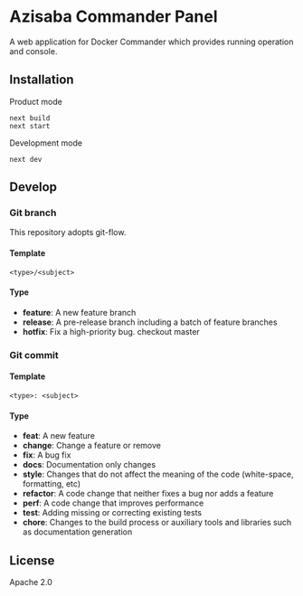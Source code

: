 # Azisaba Commander Panel

A web application for Docker Commander which provides running operation and console.

## Installation

Product mode
```shell
next build
next start
```

Development mode
```shell
next dev
```

## Develop

### Git branch

This repository adopts git-flow.

#### Template

```
<type>/<subject>
```

#### Type

- **feature**: A new feature branch
- **release**: A pre-release branch including a batch of feature branches
- **hotfix**: Fix a high-priority bug. checkout master

### Git commit

#### Template

```
<type>: <subject>
```

#### Type

- **feat**: A new feature
- **change**: Change a feature or remove
- **fix**: A bug fix
- **docs**: Documentation only changes
- **style**: Changes that do not affect the meaning of the code (white-space, formatting, etc)
- **refactor**: A code change that neither fixes a bug nor adds a feature
- **perf**: A code change that improves performance
- **test**: Adding missing or correcting existing tests
- **chore**: Changes to the build process or auxiliary tools and libraries such as documentation generation

## License

Apache 2.0
